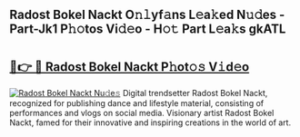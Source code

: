 ## Radost Bokel Nackt O𝚗𝚕yf𝚊ns L𝚎a𝚔ed N𝚞𝚍es - Part-Jk1 P𝚑𝚘tos Vi𝚍𝚎o - H𝚘𝚝 Part L𝚎a𝚔s gkATL

# <h2><a href="http://kf8waj.oniu.top/?m=Radost+Bokel+Nackt">🔗👉 🔴 Radost Bokel Nackt P𝚑ot𝚘𝚜 V𝚒d𝚎o</a></h2>

[![Radost Bokel Nackt Nu𝚍e𝚜](https://i.imgur.com/0qMVB7G.gif)](http://kf8waj.oniu.top/?m=Radost+Bokel+Nackt)
Digital trendsetter Radost Bokel Nackt, recognized for publishing dance and lifestyle material, consisting of performances and vlogs on social media. Visionary artist Radost Bokel Nackt, famed for their innovative and inspiring creations in the world of art.  
